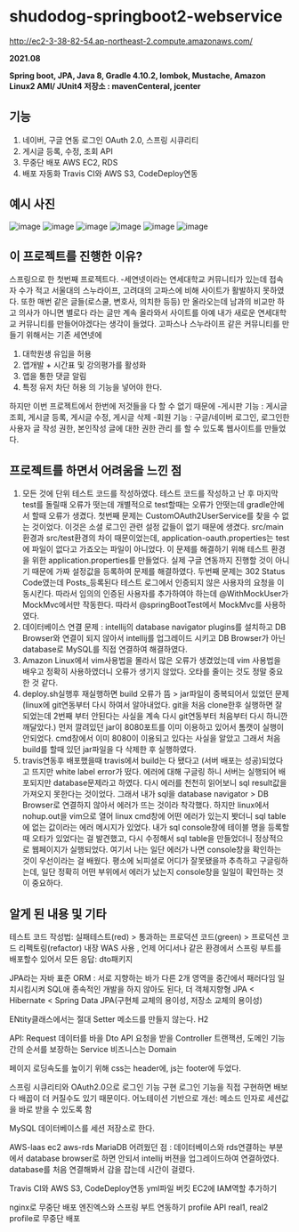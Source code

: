 # shudodog-springboot2-webservice
http://ec2-3-38-82-54.ap-northeast-2.compute.amazonaws.com/

**2021.08**

**Spring boot, JPA, Java 8, Gradle 4.10.2, lombok, Mustache, Amazon Linux2 AMI/ JUnit4 저장소 : mavenCenteral, jcenter**

## 기능
1. 네이버, 구글 연동 로그인 OAuth 2.0, 스프링 시큐리티
2. 게시글 등록, 수정, 조회 API 
3. 무중단 배포 AWS EC2, RDS
4. 배포 자동화 Travis CI와 AWS S3, CodeDeploy연동

## 예시 사진
![image](https://user-images.githubusercontent.com/76150392/130751151-463ce1e3-a4a2-43dc-ab37-05143f2c1ad0.png)
![image](https://user-images.githubusercontent.com/76150392/130751238-69c6ac1c-50af-4ef1-aa1f-e84fc81ffdca.png)
![image](https://user-images.githubusercontent.com/76150392/130751334-f48ef1c9-821c-4c07-9c9d-a6476bb482d2.png)
![image](https://user-images.githubusercontent.com/76150392/130751446-c7a9f660-b9d8-4422-87f7-688880e5cd3d.png)
![image](https://user-images.githubusercontent.com/76150392/130751490-4aad6284-8652-4748-bf6d-43a5605d8979.png)
![image](https://user-images.githubusercontent.com/76150392/130751763-c8074e00-43ef-4bc8-9e1a-a632b3b66827.png)



## 이 프로젝트를 진행한 이유?
스프링으로 한 첫번째 프로젝트다.
-세연넷이라는 연세대학교 커뮤니티가 있는데 접속자 수가 적고 서울대의 스누라이프, 고려대의 고파스에 비해 사이트가 활발하지 못하였다.
또한 매번 같은 글들(로스쿨, 변호사, 의치한 등등) 만 올라오는데 남과의 비교만 하고 의사가 아니면 별로다 라는 글만 계속 올라와서 사이트를 아예
내가 새로운 연세대학교 커뮤니티를 만들어야겠다는 생각이 들었다.
고파스나 스누라이프 같은 커뮤니티를 만들기 위해서는 기존 세연넷에
1. 대학원생 유입을 허용
2. 앱개발 + 시간표 및 강의평가를 활성화
3. 앱을 통한 댓글 알림
4. 특정 유저 차단 허용
의 기능을 넣어야 한다.

하지만 이번 프로젝트에서 한번에 저것들을 다 할 수 없기 때문에 
-게시판 기능 : 게시글 조회, 게시글 등록, 게시글 수정, 게시글 삭제
-회원 기능 : 구글/네이버 로그인, 로그인한 사용자 글 작성 권한, 본인작성 글에 대한 권한 관리
를 할 수 있도록 웹사이트를 만들었다.

## 프로젝트를 하면서 어려움을 느낀 점
1. 모든 것에 단위 테스트 코드를 작성하였다. 테스트 코드를 작성하고 난 후 마지막 test를 돌릴때 오류가 떳는데 개별적으로 test할때는 오류가 안떳는데 gradle안에서 할때 오류가 생겼다. 첫번째 문제는 CustomOAuth2UserService를 찾을 수 없는 것이었다. 이것은 소셜 로그인 관련 설정 값들이 없기 때문에 생겼다. src/main 환경과 src/test환경의 차이 때문이었는데, application-oauth.properties는 test에 파일이 없다고 가죠오는 파일이 아니었다. 이 문제를 해결하기 위해 테스트 환경을 위한 application.properties를 만들었다. 실제 구글 연동까지 진행할 것이 아니기 때문에 가짜 설정값을 등록하여 문제를 해결하였다. 두번째 문제는 302 Status Code였는데 Posts_등록된다 테스트 로그에서 인증되지 않은 사용자의 요청을 이동시킨다. 따라서 임의의 인증된 사용자를 추가하여야 하는데 @WithMockUser가 MockMvc에서만 작동한다. 따라서 @springBootTest에서 MockMvc를 사용하였다.
2. 데이터베이스 연결 문제 : intellij의 database navigator plugins를 설치하고 DB Browser와 연결이 되지 않아서 intellij를 업그레이드 시키고 DB Browser가 아닌 database로 MySQL를 직접 연결하여 해결하였다.
3. Amazon Linux에서 vim사용법을 몰라서 많은 오류가 생겼었는데 vim 사용법을 배우고 정확히 사용하였더니 오류가 생기지 않았다. 오타를 줄이는 것도 정말 중요한 것 같다.
4. deploy.sh실행후 재실행하면  build 오류가 뜸 > jar파일이 중복되어서 있었던 문제(linux에 git연동부터 다시 하여서 알아내었다. git을 처음 clone한후 실행하면 잘 되었는데 2번째 부터 안된다는 사실을 계속 다시 git연동부터 처음부터 다시 하니깐 깨달았다.) 먼저 깔려있던 jar이 8080포트를 이미 이용하고 있어서 톰캣이 실행이 안되었다. cmd창에서 이미
8080이 이용되고 있다는 사실을 알았고 그래서 처음 build를 할때 있던 jar파일을 다 삭제한 후 실행하였다.
5. travis연동후 배포했을때 travis에서 build는 다 됐다고 (서버 배포는 성공)되었다고 뜨지만 white label error가 떴다. 에러에 대해 구글링 하니 서버는 실행되어 배포되지만 database문제라고 하였다. 다시 에러를 천천히 읽어보니 sql result값을 가져오지 못한다는 것이었다. 그래서 내가 sql을 database navigator > DB Browser로 연결하지 않아서 에러가 뜨는 것이라 착각했다. 하지만 linux에서 nohup.out을 vim으로 열어 linux cmd창에 어떤 에러가 있는지 봣더니 sql table에 없는 값이라는 에러 메시지가 있었다. 내가 sql console창에 테이블 명을 등록할때 오타가 있었다는 걸 발견했고, 다시 수정해서 sql table을 만들었더니 정상적으로 웹페이지가 실행되었다. 여기서 나는 일단 에러가 나면 console창을 확인하는 것이 우선이라는 걸 배웠다. 평소에 뇌피셜로 어디가 잘못됐을까 추측하고 구글링하는데, 일단 정확히 어떤 부위에서 에러가 났는지 console창을 일일이 확인하는 것이 중요하다.

## 알게 된 내용 및 기타
테스트 코드 작성법: 실패테스트(red) > 통과하는 프로덕션 코드(green) > 프로덕션 코드 리펙토링(refactor)
내장 WAS 사용 , 언제 어디서나 같은 환경에서 스프링 부트를 배포할수 있어서
모든 응답: dto패키지

JPA라는 자바 표준 ORM : 서로 지향하는 바가 다른 2개 영역을 중간에서 패러다임 일치시킴시켜 SQL애 종속적인 개발을 하지 않아도 된다, 더 객체지향형
JPA < Hibernate < Spring Data JPA(구현체 교체의 용이성, 저장소 교체의 용이성)

ENtity클래스에서는 절대 Setter 메소드를 만들지 않는다.
H2

API:
Request 데이터를 바을 Dto
API 요청을 받을 Controller
트랜잭션, 도메인 기능 간의 순서를 보장하는 Service
비즈니스는 Domain

페이지 로딩속도를 높이기 위해 css는 header에, js는 footer에 두었다.

스프링 시큐리티와 OAuth2.0으로 로그인 기능 구현
로그인 기능을 직접 구현하면 배보다 배꼽이 더 커질수도 있기 때문이다.
어노테이션 기반으로 개선: 메소드 인자로 세션값을 바로 받을 수 있도록 함

MySQL 데이터베이스를 세션 저장소로 한다.

AWS-laas
ec2
aws-rds
MariaDB
어려웠던 점 : 데이터베이스와 rds연결하는 부분에서 database browser로 하면 안되서 intellij 버젼을 업그레이드하여 연결하였다.
database를 처음 연결해봐서 감을 잡는데 시간이 걸렸다.

Travis CI와 AWS S3, CodeDeploy연동
yml파일
버킷
EC2에 IAM역할 추가하기

nginx로 무중단 배포
엔진엑스와 스프링 부트 연동하기
profile API
real1, real2 profile로 무중단 배포
